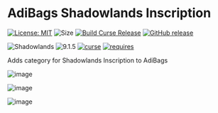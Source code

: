 # AdiBags Shadowlands Inscription

[![License: MIT](https://img.shields.io/badge/License-MIT-yellow.svg)](https://opensource.org/licenses/MIT)
![Size](https://img.shields.io/github/repo-size/N6REJ/AdiBags_Shadowlands_Inscription) 
[![Build Curse Release](https://github.com/N6REJ/AdiBags_Shadowlands_Inscription/actions/workflows/action.yml/badge.svg)](https://github.com/N6REJ/AdiBags_Shadowlands_Inscription/actions/workflows/action.yml) 
[![GitHub release](https://img.shields.io/github/release/N6REJ/AdiBags_Shadowlands_Inscription.svg)](https://GitHub.com/N6REJ/AdiBags_Shadowlands_Inscription/releases/)

![Shadowlands](https://img.shields.io/badge/Supports-Shadowlands-0B68D7)
![9.1.5](https://img.shields.io/badge/Ready_for-9.1.5-darkgreen)
[![curse](https://img.shields.io/badge/Curseforge_Project_ID:-546354-purple)](https://www.curseforge.com/wow/addons/adibags_shadowlands_Inscription)
[![requires](https://img.shields.io/badge/Requires-AdiBags-brown)](https://www.curseforge.com/wow/addons/adibags)

Adds category for Shadowlands Inscription to AdiBags

![image](https://user-images.githubusercontent.com/1850089/141396509-643c4710-41c0-4d46-91ee-954291c9e80d.png)

![image](https://user-images.githubusercontent.com/1850089/141396413-2651f99c-5429-4b07-a3f2-b06eadd266e2.png)

![image](https://user-images.githubusercontent.com/1850089/141396748-108d2798-e4c2-45b5-adc2-08a373b90810.png)
